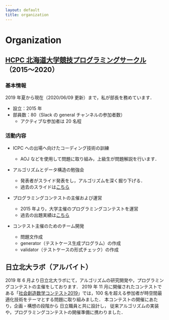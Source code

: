 ```yaml
---
layout: default
title: organization
---
```


# Organization

## [HCPC 北海道大学競技プログラミングサークル](https://hcpc-hokudai.github.io/)（2015〜2020）

### 基本情報

2019 年夏から現在（2020/06/09 更新）まで，私が部長を務めています．

- 設立：2015 年
- 部員数：80（Slack の general チャンネルの参加者数）
    - アクティブな参加者は 20 名程

### 活動内容
- ICPC への出場へ向けたコーディング技術の訓練
    - AOJ などを使用して問題に取り組み，上級生が問題解説を行います．

- アルゴリズムとデータ構造の勉強会
    - 発表者がスライド発表をし，アルゴリズムを深く掘り下げる．
    - 過去のスライドは[こちら](https://hcpc-hokudai.github.io/activities.html)
- プログラミングコンテストの主催および運営
    - 2015 年より，大学主催のプログラミングコンテストを運営
    - 過去の出題実績は[こちら](https://hcpc-hokudai.github.io/activities.html)
- コンテスト主催のためのチーム開発
    - 問題文作成
    - generator（テストケース生成プログラム）の作成
    - validator（テストケースの形式チェック）の作成

## 日立北大ラボ（アルバイト）
2019 年 6 月より日立北大ラボにて，アルゴリズムの研究開発や，プログラミングコンテストの主催をしております．
2019 年 11 月に開催されたコンテストである「[社会創造数学コンテスト2019](https://www.es.hokudai.ac.jp/news/2019-11-01-hitachi/)」では，100 名を超える参加者が時空間最適化技術をテーマとする問題に取り組みました．
本コンテストの開催にあたり，企画・構想の段階から
日立職員と共に設計し，
従来アルゴリズムの実装や，プログラミングコンテストの開催準備に携わりました．
